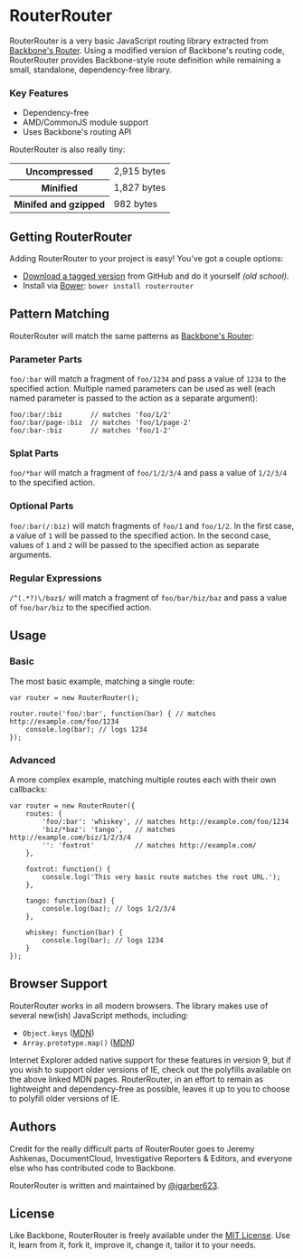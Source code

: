 # RouterRouter

RouterRouter is a very basic JavaScript routing library extracted from [Backbone's Router](http://backbonejs.org/docs/backbone.html#section-143). Using a modified version of Backbone's routing code, RouterRouter provides Backbone-style route definition while remaining a small, standalone, dependency-free library.

### Key Features

- Dependency-free
- AMD/CommonJS module support
- Uses Backbone's routing API

RouterRouter is also really tiny:

<table>
	<tbody>
		<tr>
			<th>Uncompressed</th>
			<td>2,915 bytes</td>
		</tr>
		<tr>
			<th>Minified</th>
			<td>1,827 bytes</td>
		</tr>
		<tr>
			<th>Minifed and gzipped</th>
			<td>982 bytes</td>
		</tr>
	</tbody>
</table>


## Getting RouterRouter

Adding RouterRouter to your project is easy! You've got a couple options:

- [Download a tagged version](https://github.com/jgarber623/RouterRouter/tags) from GitHub and do it yourself _(old school)_.
- Install via [Bower](http://bower.io/): `bower install routerrouter`


## Pattern Matching

RouterRouter will match the same patterns as [Backbone's Router](http://backbonejs.org/#Router):

### Parameter Parts

`foo/:bar` will match a fragment of `foo/1234` and pass a value of `1234` to the specified action. Multiple named parameters can be used as well (each named parameter is passed to the action as a separate argument):

	foo/:bar/:biz       // matches 'foo/1/2'
	foo/:bar/page-:biz  // matches 'foo/1/page-2'
	foo/:bar-:biz       // matches 'foo/1-2'

### Splat Parts

`foo/*bar` will match a fragment of `foo/1/2/3/4` and pass a value of `1/2/3/4` to the specified action.

### Optional Parts

`foo/:bar(/:biz)` will match fragments of `foo/1` and `foo/1/2`. In the first case, a value of `1` will be passed to the specified action. In the second case, values of `1` and `2` will be passed to the specified action as separate arguments.

### Regular Expressions

`/^(.*?)\/baz$/` will match a fragment of `foo/bar/biz/baz` and pass a value of `foo/bar/biz` to the specified action.


## Usage

### Basic

The most basic example, matching a single route:

	var router = new RouterRouter();

	router.route('foo/:bar', function(bar) { // matches http://example.com/foo/1234
		console.log(bar); // logs 1234
	});

### Advanced

A more complex example, matching multiple routes each with their own callbacks:

	var router = new RouterRouter({
		routes: {
			'foo/:bar': 'whiskey', // matches http://example.com/foo/1234
			'biz/*baz': 'tango',   // matches http://example.com/biz/1/2/3/4
			'': 'foxtrot'          // matches http://example.com/
		},

		foxtrot: function() {
			console.log('This very basic route matches the root URL.');
		},

		tango: function(baz) {
			console.log(baz); // logs 1/2/3/4
		},

		whiskey: function(bar) {
			console.log(bar); // logs 1234
		}
	});


## Browser Support

RouterRouter works in all modern browsers. The library makes use of several new(ish) JavaScript methods, including:

- `Object.keys` ([MDN](https://developer.mozilla.org/en-US/docs/Web/JavaScript/Reference/Global_Objects/Object/keys))
- `Array.prototype.map()` ([MDN](https://developer.mozilla.org/en-US/docs/Web/JavaScript/Reference/Global_Objects/Array/map))

Internet Explorer added native support for these features in version 9, but if you wish to support older versions of IE, check out the polyfills available on the above linked MDN pages. RouterRouter, in an effort to remain as lightweight and dependency-free as possible, leaves it up to you to choose to polyfill older versions of IE.


## Authors

Credit for the really difficult parts of RouterRouter goes to Jeremy Ashkenas, DocumentCloud, Investigative Reporters & Editors, and everyone else who has contributed code to Backbone.

RouterRouter is written and maintained by [@jgarber623](https://github.com/jgarber623).


## License

Like Backbone, RouterRouter is freely available under the [MIT License](http://opensource.org/licenses/MIT). Use it, learn from it, fork it, improve it, change it, tailor it to your needs.